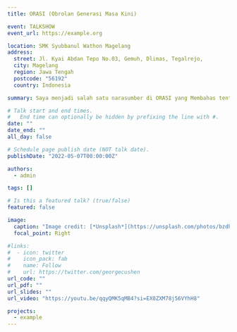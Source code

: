 ```yaml
---
title: ORASI (Obrolan Generasi Masa Kini)

event: TALKSHOW
event_url: https://example.org

location: SMK Syubbanul Wathon Magelang
address:
  street: Jl. Kyai Abdan Tepo No.03, Gemuh, Dlimas, Tegalrejo,
  city: Magelang
  region: Jawa Tengah
  postcode: "56192"
  country: Indonesia

summary: Saya menjadi salah satu narasumber di ORASI yang Membahas tentang kota kendal

# Talk start and end times.
#   End time can optionally be hidden by prefixing the line with #.
date: ""
date_end: ""
all_day: false

# Schedule page publish date (NOT talk date).
publishDate: "2022-05-07T00:00:00Z"

authors:
  - admin

tags: []

# Is this a featured talk? (true/false)
featured: false

image:
  caption: "Image credit: [*Unsplash*](https://unsplash.com/photos/bzdhc5b3Bxs)"
  focal_point: Right

#links:
#  - icon: twitter
#    icon_pack: fab
#    name: Follow
#    url: https://twitter.com/georgecushen
url_code: ""
url_pdf: ""
url_slides: ""
url_video: "https://youtu.be/qqyQMK5qMB4?si=EX0ZXM78j56VYhH8"

projects:
  - example
---
```

